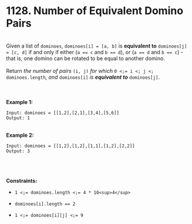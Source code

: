 # 1128. Number of Equivalent Domino Pairs

<br />Given a list of `dominoes`, `dominoes[i] = [a, b]` is **equivalent to** `dominoes[j] = [c, d]` if and only if either (`a == c` and `b == d`), or (`a == d` and `b == c`) - that is, one domino can be rotated to be equal to another domino.<br />
<br />Return <em>the number of pairs </em>`(i, j)`<em> for which </em>`0 <;= i <; j <; dominoes.length`<em>, and </em>`dominoes[i]`<em> is **equivalent to** </em>`dominoes[j]`.<br />
<br /> <br />
<br />**Example 1:**<br />
```
Input: dominoes = [[1,2],[2,1],[3,4],[5,6]]
Output: 1
```
<br />**Example 2:**<br />
```
Input: dominoes = [[1,2],[1,2],[1,1],[1,2],[2,2]]
Output: 3
```
<br /> <br />
<br />**Constraints:**<br />

* `1 <;= dominoes.length <;= 4 * 10<sup>4</sup>`

* `dominoes[i].length == 2`

* `1 <;= dominoes[i][j] <;= 9`